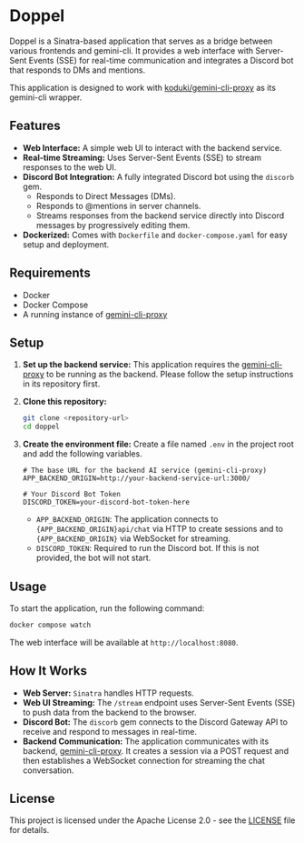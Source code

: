 # Doppel

Doppel is a Sinatra-based application that serves as a bridge between various frontends and gemini-cli. It provides a web interface with Server-Sent Events (SSE) for real-time communication and integrates a Discord bot that responds to DMs and mentions.

This application is designed to work with [koduki/gemini-cli-proxy](https://github.com/koduki/gemini-cli-proxy) as its gemini-cli wrapper.

## Features

*   **Web Interface:** A simple web UI to interact with the backend service.
*   **Real-time Streaming:** Uses Server-Sent Events (SSE) to stream responses to the web UI.
*   **Discord Bot Integration:** A fully integrated Discord bot using the `discorb` gem.
    *   Responds to Direct Messages (DMs).
    *   Responds to @mentions in server channels.
    *   Streams responses from the backend service directly into Discord messages by progressively editing them.
*   **Dockerized:** Comes with `Dockerfile` and `docker-compose.yaml` for easy setup and deployment.

## Requirements

*   Docker
*   Docker Compose
*   A running instance of [gemini-cli-proxy](https://github.com/koduki/gemini-cli-proxy)

## Setup

1.  **Set up the backend service:**
    This application requires the [gemini-cli-proxy](https://github.com/koduki/gemini-cli-proxy) to be running as the backend. Please follow the setup instructions in its repository first.

2.  **Clone this repository:**
    ```bash
    git clone <repository-url>
    cd doppel
    ```

3.  **Create the environment file:**
    Create a file named `.env` in the project root and add the following variables.

    ```env
    # The base URL for the backend AI service (gemini-cli-proxy)
    APP_BACKEND_ORIGIN=http://your-backend-service-url:3000/

    # Your Discord Bot Token
    DISCORD_TOKEN=your-discord-bot-token-here
    ```

    *   `APP_BACKEND_ORIGIN`: The application connects to `{APP_BACKEND_ORIGIN}api/chat` via HTTP to create sessions and to `{APP_BACKEND_ORIGIN}` via WebSocket for streaming.
    *   `DISCORD_TOKEN`: Required to run the Discord bot. If this is not provided, the bot will not start.

## Usage

To start the application, run the following command:

```bash
docker compose watch
```

The web interface will be available at `http://localhost:8080`.

## How It Works

*   **Web Server:** `Sinatra` handles HTTP requests.
*   **Web UI Streaming:** The `/stream` endpoint uses Server-Sent Events (SSE) to push data from the backend to the browser.
*   **Discord Bot:** The `discorb` gem connects to the Discord Gateway API to receive and respond to messages in real-time.
*   **Backend Communication:** The application communicates with its backend, [gemini-cli-proxy](https://github.com/koduki/gemini-cli-proxy). It creates a session via a POST request and then establishes a WebSocket connection for streaming the chat conversation.

## License

This project is licensed under the Apache License 2.0 - see the [LICENSE](LICENSE) file for details.

